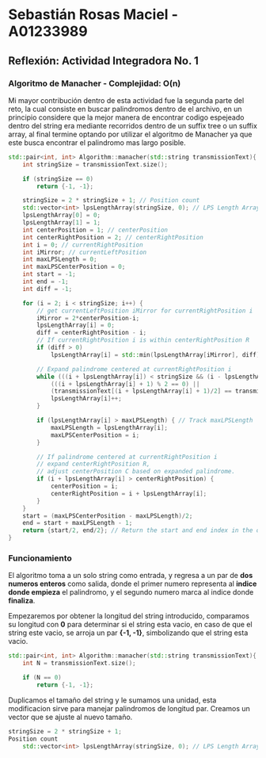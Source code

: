 # Sebastián Rosas Maciel - A01233989
## Reflexión: Actividad Integradora No. 1

### Algoritmo de Manacher - Complejidad: O(n)
Mi mayor contribución dentro de esta actividad fue la segunda parte del reto, la cual consiste en buscar palindromos dentro de el archivo, en un principio considere que la mejor manera de encontrar codigo espejeado dentro del string era mediante recorridos dentro de un suffix tree o un suffix array, al final termine optando por utilizar el algoritmo de Manacher ya que este busca encontrar el palindromo mas largo posible.

```cpp
std::pair<int, int> Algorithm::manacher(std::string transmissionText){ 
    int stringSize = transmissionText.size();

    if (stringSize == 0)
        return {-1, -1};

    stringSize = 2 * stringSize + 1; // Position count
    std::vector<int> lpsLengthArray(stringSize, 0); // LPS Length Array
    lpsLengthArray[0] = 0;
    lpsLengthArray[1] = 1;
    int centerPosition = 1; // centerPosition
    int centerRightPosition = 2; // centerRightPosition
    int i = 0; // currentRightPosition
    int iMirror; // currentLeftPosition
    int maxLPSLength = 0;
    int maxLPSCenterPosition = 0;
    int start = -1;
    int end = -1;
    int diff = -1;

    for (i = 2; i < stringSize; i++) {
        // get currentLeftPosition iMirror for currentRightPosition i
        iMirror = 2*centerPosition-i;
        lpsLengthArray[i] = 0;
        diff = centerRightPosition - i;
        // If currentRightPosition i is within centerRightPosition R
        if (diff > 0)
            lpsLengthArray[i] = std::min(lpsLengthArray[iMirror], diff);

        // Expand palindrome centered at currentRightPosition i
        while (((i + lpsLengthArray[i]) < stringSize && (i - lpsLengthArray[i]) > 0) && 
            (((i + lpsLengthArray[i] + 1) % 2 == 0) || 
            (transmissionText[(i + lpsLengthArray[i] + 1)/2] == transmissionText[(i - lpsLengthArray[i] - 1)/2]))) {
            lpsLengthArray[i]++;
        }

        if (lpsLengthArray[i] > maxLPSLength) { // Track maxLPSLength
            maxLPSLength = lpsLengthArray[i];
            maxLPSCenterPosition = i;
        }

        // If palindrome centered at currentRightPosition i 
        // expand centerRightPosition R,
        // adjust centerPosition C based on expanded palindrome.
        if (i + lpsLengthArray[i] > centerRightPosition) {
            centerPosition = i;
            centerRightPosition = i + lpsLengthArray[i];
        }
    }
    start = (maxLPSCenterPosition - maxLPSLength)/2;
    end = start + maxLPSLength - 1;
    return {start/2, end/2}; // Return the start and end index in the original string
}
```

### Funcionamiento 
El algoritmo toma a un solo string como entrada, y regresa a un par de **dos numeros enteros** como salida, donde el primer numero representa al **indice donde empieza** el palindromo, y el segundo numero marca al indice donde **finaliza**.

Empezaremos por obtener la longitud del string introducido, comparamos su longitud con **0** para determinar si el string esta vacio, en caso de que el string este vacio, se arroja un par **{-1, -1}**, simbolizando que el string esta vacio.
```cpp
std::pair<int, int> Algorithm::manacher(std::string transmissionText){ 
    int N = transmissionText.size();

    if (N == 0)
        return {-1, -1};
```
Duplicamos el tamaño del string y le sumamos una unidad, esta modificacion sirve para manejar palindromos de longitud par.
Creamos un vector que se ajuste al nuevo tamaño.
```cpp
stringSize = 2 * stringSize + 1;
Position count
    std::vector<int> lpsLengthArray(stringSize, 0); // LPS Length Array
```